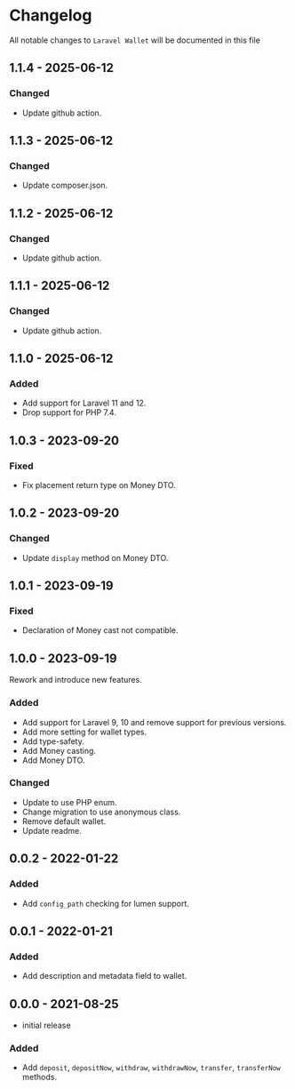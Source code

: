 # Changelog

All notable changes to `Laravel Wallet` will be documented in this file

## 1.1.4 - 2025-06-12

### Changed

- Update github action.

## 1.1.3 - 2025-06-12

### Changed

- Update composer.json.

## 1.1.2 - 2025-06-12

### Changed

- Update github action.

## 1.1.1 - 2025-06-12

### Changed

- Update github action.

## 1.1.0 - 2025-06-12

### Added

- Add support for Laravel 11 and 12.
- Drop support for PHP 7.4.

## 1.0.3 - 2023-09-20

### Fixed

- Fix placement return type on Money DTO.

## 1.0.2 - 2023-09-20

### Changed

- Update `display` method on Money DTO.

## 1.0.1 - 2023-09-19

### Fixed

- Declaration of Money cast not compatible.

## 1.0.0 - 2023-09-19

Rework and introduce new features.

### Added

- Add support for Laravel 9, 10 and remove support for previous versions.
- Add more setting for wallet types.
- Add type-safety.
- Add Money casting.
- Add Money DTO.

### Changed

- Update to use PHP enum.
- Change migration to use anonymous class.
- Remove default wallet.
- Update readme.

## 0.0.2 - 2022-01-22

### Added

- Add `config_path` checking for lumen support.

## 0.0.1 - 2022-01-21

### Added

- Add description and metadata field to wallet.

## 0.0.0 - 2021-08-25

- initial release

### Added

- Add `deposit`, `depositNow`, `withdraw`, `withdrawNow`, `transfer`, `transferNow` methods.
